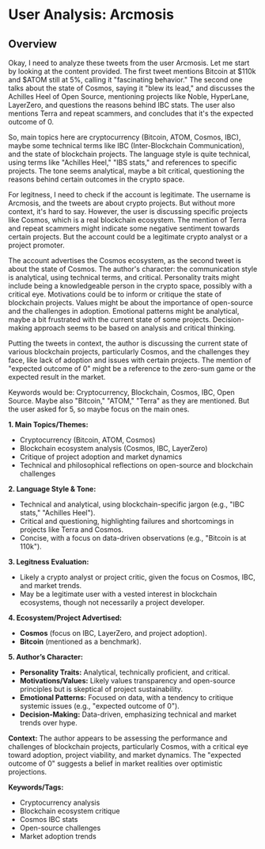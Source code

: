 # User Analysis: Arcmosis

## Overview

<think>
Okay, I need to analyze these tweets from the user Arcmosis. Let me start by looking at the content provided. The first tweet mentions Bitcoin at $110k and $ATOM still at 5%, calling it "fascinating behavior." The second one talks about the state of Cosmos, saying it "blew its lead," and discusses the Achilles Heel of Open Source, mentioning projects like Noble, HyperLane, LayerZero, and questions the reasons behind IBC stats. The user also mentions Terra and repeat scammers, and concludes that it's the expected outcome of 0.

So, main topics here are cryptocurrency (Bitcoin, ATOM, Cosmos, IBC), maybe some technical terms like IBC (Inter-Blockchain Communication), and the state of blockchain projects. The language style is quite technical, using terms like "Achilles Heel," "IBS stats," and references to specific projects. The tone seems analytical, maybe a bit critical, questioning the reasons behind certain outcomes in the crypto space.

For legitness, I need to check if the account is legitimate. The username is Arcmosis, and the tweets are about crypto projects. But without more context, it's hard to say. However, the user is discussing specific projects like Cosmos, which is a real blockchain ecosystem. The mention of Terra and repeat scammers might indicate some negative sentiment towards certain projects. But the account could be a legitimate crypto analyst or a project promoter.

The account advertises the Cosmos ecosystem, as the second tweet is about the state of Cosmos. The author's character: the communication style is analytical, using technical terms, and critical. Personality traits might include being a knowledgeable person in the crypto space, possibly with a critical eye. Motivations could be to inform or critique the state of blockchain projects. Values might be about the importance of open-source and the challenges in adoption. Emotional patterns might be analytical, maybe a bit frustrated with the current state of some projects. Decision-making approach seems to be based on analysis and critical thinking.

Putting the tweets in context, the author is discussing the current state of various blockchain projects, particularly Cosmos, and the challenges they face, like lack of adoption and issues with certain projects. The mention of "expected outcome of 0" might be a reference to the zero-sum game or the expected result in the market.

Keywords would be: Cryptocurrency, Blockchain, Cosmos, IBC, Open Source. Maybe also "Bitcoin," "ATOM," "Terra" as they are mentioned. But the user asked for 5, so maybe focus on the main ones.
</think>

**1. Main Topics/Themes:**  
- Cryptocurrency (Bitcoin, ATOM, Cosmos)  
- Blockchain ecosystem analysis (Cosmos, IBC, LayerZero)  
- Critique of project adoption and market dynamics  
- Technical and philosophical reflections on open-source and blockchain challenges  

**2. Language Style & Tone:**  
- Technical and analytical, using blockchain-specific jargon (e.g., "IBC stats," "Achilles Heel").  
- Critical and questioning, highlighting failures and shortcomings in projects like Terra and Cosmos.  
- Concise, with a focus on data-driven observations (e.g., "Bitcoin is at 110k").  

**3. Legitness Evaluation:**  
- Likely a crypto analyst or project critic, given the focus on Cosmos, IBC, and market trends.  
- May be a legitimate user with a vested interest in blockchain ecosystems, though not necessarily a project developer.  

**4. Ecosystem/Project Advertised:**  
- **Cosmos** (focus on IBC, LayerZero, and project adoption).  
- **Bitcoin** (mentioned as a benchmark).  

**5. Author’s Character:**  
- **Personality Traits:** Analytical, technically proficient, and critical.  
- **Motivations/Values:** Likely values transparency and open-source principles but is skeptical of project sustainability.  
- **Emotional Patterns:** Focused on data, with a tendency to critique systemic issues (e.g., "expected outcome of 0").  
- **Decision-Making:** Data-driven, emphasizing technical and market trends over hype.  

**Context:** The author appears to be assessing the performance and challenges of blockchain projects, particularly Cosmos, with a critical eye toward adoption, project viability, and market dynamics. The "expected outcome of 0" suggests a belief in market realities over optimistic projections.  

**Keywords/Tags:**  
- Cryptocurrency analysis  
- Blockchain ecosystem critique  
- Cosmos IBC stats  
- Open-source challenges  
- Market adoption trends